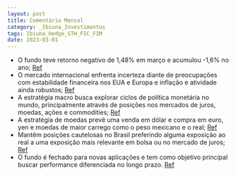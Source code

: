 ```yaml
---
layout: post
title: Comentário Mensal
category: _Ibiuna_Investimentos
tags: Ibiuna_Hedge_STH_FIC_FIM
date: 2023-03-01
---
```


- O fundo teve retorno negativo de 1,48% em março e acumulou -1,6% no ano;
<a href="#" onclick="search_on_pdf('O Ibiuna Hedge STH FIC FIM rendeu -1,48% em março, acumulando -1,6% no ano, +8,0%(60% do CDI) em 12')">Ref</a>
- O mercado internacional enfrenta incerteza diante de preocupações com estabilidade financeira nos EUA e Europa e inflação e atividade ainda robustos;
<a href="#" onclick="search_on_pdf('nosso portfólio para refletir essa leitura atualizada do cenário global.No Brasil, os mercados fina')">Ref</a>
- A estratégia macro busca explorar ciclos de política monetária no mundo, principalmente através de posições nos mercados de juros, moedas, ações e commodities;
<a href="#" onclick="search_on_pdf('através de posições nos mercados de juros, moedas, ações e commodities. Para maiores detalhes, vide ')">Ref</a>
- A estratégia de moedas prevê uma venda em dólar e compra em euro, yen e moedas de maior carrego como o peso mexicano e o real;
<a href="#" onclick="search_on_pdf('deter posições aplicadas em países tanto do G10 como emergentes selecionados. Emmoedas, nosso viés ')">Ref</a>
- Mantêm posições cautelosas no Brasil preferindo alguma exposição ao real a uma exposição mais relevante em bolsa ou no mercado de juros;
<a href="#" onclick="search_on_pdf('frente. Mantemos posições relativamente cautelosas no Brasil, preferindo algumaexposição ao Real a ')">Ref</a>
- O fundo é fechado para novas aplicações e tem como objetivo principal buscar performance diferenciada no longo prazo.
<a href="#" onclick="search_on_pdf('Público AlvoInvestidores em geral que busquem performance diferenciada no longo prazo e entendam a ')">Ref</a>
